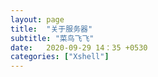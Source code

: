 ```yaml
---
layout: page
title:  "关于服务器"
subtitle: "菜鸟飞飞"
date:   2020-09-29 14：35 +0530
categories: ["Xshell"]
---
```

